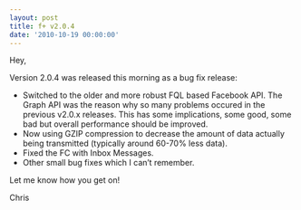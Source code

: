```yaml
---
layout: post
title: f+ v2.0.4
date: '2010-10-19 00:00:00'
---
```


Hey,

Version 2.0.4 was released this morning as a bug fix release:

*   Switched to the older and more robust FQL based Facebook API. The Graph API was the reason why so many problems occured in the previous v2.0.x releases. This has some implications, some good, some bad but overall performance should be improved.
*   Now using GZIP compression to decrease the amount of data actually being transmitted (typically around 60-70% less data).
*   Fixed the FC with Inbox Messages.
*   Other small bug fixes which I can&#8217;t remember.

Let me know how you get on!

Chris